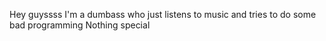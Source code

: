 Hey guyssss
I'm a dumbass who just listens to music and tries to do some bad programming
Nothing special

<!---
Chorwacjen/Chorwacjen is a ✨ special ✨ repository because its `README.md` (this file) appears on your GitHub profile.
You can click the Preview link to take a look at your changes.
--->
